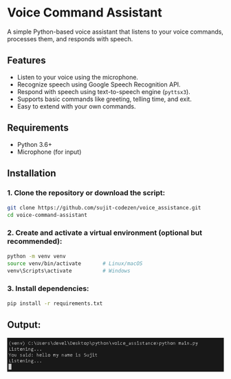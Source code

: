 # Voice Command Assistant

A simple Python-based voice assistant that listens to your voice commands, processes them, and responds with speech.

## Features

- Listen to your voice using the microphone.
- Recognize speech using Google Speech Recognition API.
- Respond with speech using text-to-speech engine (`pyttsx3`).
- Supports basic commands like greeting, telling time, and exit.
- Easy to extend with your own commands.

## Requirements

- Python 3.6+
- Microphone (for input)

## Installation

### 1. Clone the repository or download the script:

```bash
git clone https://github.com/sujit-codezen/voice_assistance.git
cd voice-command-assistant
```

### 2. Create and activate a virtual environment (optional but recommended):
```bash
python -m venv venv
source venv/bin/activate       # Linux/macOS
venv\Scripts\activate          # Windows
```

### 3. Install dependencies:
```bash
pip install -r requirements.txt
```

## Output:
![alt text](image.png)
